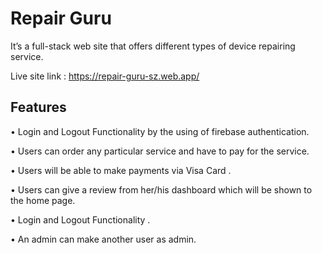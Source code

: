 # Repair Guru 
It’s a full-stack web site that offers different types of device repairing service.

Live site link : https://repair-guru-sz.web.app/



## Features 

• Login and Logout Functionality by the using of firebase authentication.

• Users can order any particular service and have to pay for the service.

• Users will be able to make payments via Visa Card .

• Users can give a review from her/his dashboard which will be shown to the home page.

• Login and Logout Functionality .

• An admin can make another user as admin.


